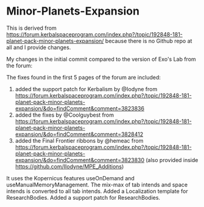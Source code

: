 # Minor-Planets-Expansion
This is derived from https://forum.kerbalspaceprogram.com/index.php?/topic/192848-181-planet-pack-minor-planets-expansion/ because there is no Github repo at all and I provide changes.

My changes in the initial commit compared to the version of Exo's Lab from the forum:

The fixes found in the first 5 pages of the forum are included:
1. added the support patch for Kerbalism by @Iodyne from https://forum.kerbalspaceprogram.com/index.php?/topic/192848-181-planet-pack-minor-planets-expansion/&do=findComment&comment=3823836
2. added the fixes by @Coolguybest from https://forum.kerbalspaceprogram.com/index.php?/topic/192848-181-planet-pack-minor-planets-expansion/&do=findComment&comment=3828412
3. added the Final Frontier ribbons by @hemeac from https://forum.kerbalspaceprogram.com/index.php?/topic/192848-181-planet-pack-minor-planets-expansion/&do=findComment&comment=3823830
   (also provided inside https://github.com/IIodyne/MPE_Additions)

It uses the Kopernicus features useOnDemand and useManualMemoryManagement.
The mix-max of tab intends and space intends is converted to all tab intends.
Added a Localization template for ResearchBodies.
Added a support patch for ResearchBodies.
